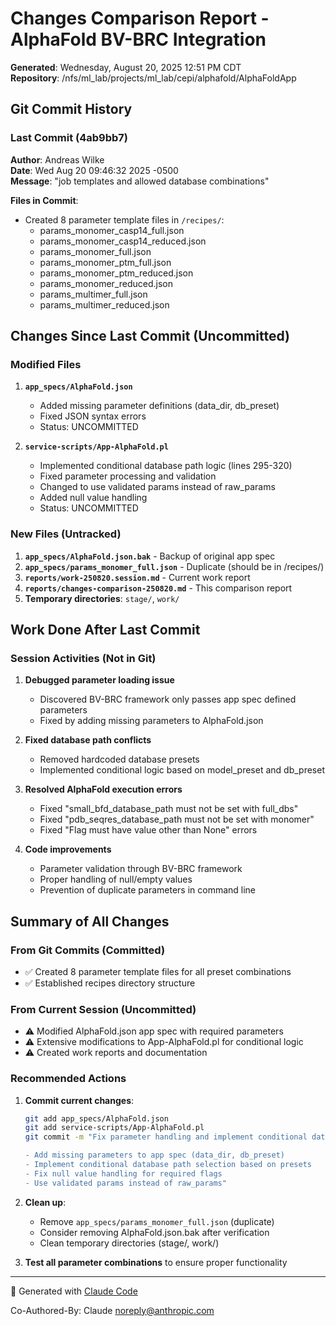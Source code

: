 # Changes Comparison Report - AlphaFold BV-BRC Integration

**Generated**: Wednesday, August 20, 2025 12:51 PM CDT  
**Repository**: /nfs/ml_lab/projects/ml_lab/cepi/alphafold/AlphaFoldApp

## Git Commit History

### Last Commit (4ab9bb7)
**Author**: Andreas Wilke  
**Date**: Wed Aug 20 09:46:32 2025 -0500  
**Message**: "job templates and allowed database combinations"

**Files in Commit**:
- Created 8 parameter template files in `/recipes/`:
  - params_monomer_casp14_full.json
  - params_monomer_casp14_reduced.json
  - params_monomer_full.json
  - params_monomer_ptm_full.json
  - params_monomer_ptm_reduced.json
  - params_monomer_reduced.json
  - params_multimer_full.json
  - params_multimer_reduced.json

## Changes Since Last Commit (Uncommitted)

### Modified Files
1. **`app_specs/AlphaFold.json`**
   - Added missing parameter definitions (data_dir, db_preset)
   - Fixed JSON syntax errors
   - Status: UNCOMMITTED

2. **`service-scripts/App-AlphaFold.pl`**
   - Implemented conditional database path logic (lines 295-320)
   - Fixed parameter processing and validation
   - Changed to use validated params instead of raw_params
   - Added null value handling
   - Status: UNCOMMITTED

### New Files (Untracked)
1. **`app_specs/AlphaFold.json.bak`** - Backup of original app spec
2. **`app_specs/params_monomer_full.json`** - Duplicate (should be in /recipes/)
3. **`reports/work-250820.session.md`** - Current work report
4. **`reports/changes-comparison-250820.md`** - This comparison report
5. **Temporary directories**: `stage/`, `work/`

## Work Done After Last Commit

### Session Activities (Not in Git)
1. **Debugged parameter loading issue**
   - Discovered BV-BRC framework only passes app spec defined parameters
   - Fixed by adding missing parameters to AlphaFold.json

2. **Fixed database path conflicts**
   - Removed hardcoded database presets
   - Implemented conditional logic based on model_preset and db_preset

3. **Resolved AlphaFold execution errors**
   - Fixed "small_bfd_database_path must not be set with full_dbs"
   - Fixed "pdb_seqres_database_path must not be set with monomer"
   - Fixed "Flag must have value other than None" errors

4. **Code improvements**
   - Parameter validation through BV-BRC framework
   - Proper handling of null/empty values
   - Prevention of duplicate parameters in command line

## Summary of All Changes

### From Git Commits (Committed)
- ✅ Created 8 parameter template files for all preset combinations
- ✅ Established recipes directory structure

### From Current Session (Uncommitted)
- ⚠️ Modified AlphaFold.json app spec with required parameters
- ⚠️ Extensive modifications to App-AlphaFold.pl for conditional logic
- ⚠️ Created work reports and documentation

### Recommended Actions
1. **Commit current changes**:
   ```bash
   git add app_specs/AlphaFold.json
   git add service-scripts/App-AlphaFold.pl
   git commit -m "Fix parameter handling and implement conditional database logic

   - Add missing parameters to app spec (data_dir, db_preset)
   - Implement conditional database path selection based on presets
   - Fix null value handling for required flags
   - Use validated params instead of raw_params"
   ```

2. **Clean up**:
   - Remove `app_specs/params_monomer_full.json` (duplicate)
   - Consider removing AlphaFold.json.bak after verification
   - Clean temporary directories (stage/, work/)

3. **Test all parameter combinations** to ensure proper functionality

---
🤖 Generated with [Claude Code](https://claude.ai/code)

Co-Authored-By: Claude <noreply@anthropic.com>